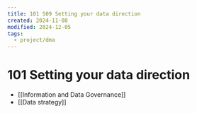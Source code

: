```yaml
---
title: 101 S09 Setting your data direction
created: 2024-11-08
modified: 2024-12-05
tags:
  - project/dma
---
```

# 101 Setting your data direction
- [[Information and Data Governance]]
- [[Data strategy]]
